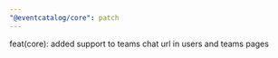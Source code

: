```yaml
---
"@eventcatalog/core": patch
---
```


feat(core): added support to teams chat url in users and teams pages
